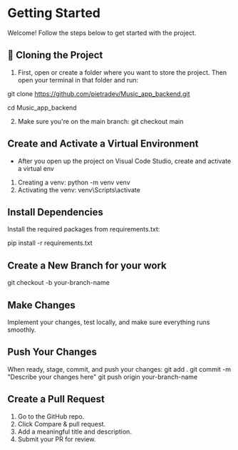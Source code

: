 # Getting Started

Welcome! Follow the steps below to get started with the project.


## 🚀 Cloning the Project
1. First, open or create a folder where you want to store the project. Then open your terminal in that folder and run:

git clone https://github.com/pietradev/Music_app_backend.git

cd Music_app_backend

2. Make sure you're on the main branch:
git checkout main


## Create and Activate a Virtual Environment
- After you open up the project on Visual Code Studio, create and activate a virtual env
1. Creating a venv: python -m venv venv 
2. Activating the venv: venv\Scripts\activate

## Install Dependencies
Install the required packages from requirements.txt:

pip install -r requirements.txt


## Create a New Branch for your work
git checkout -b your-branch-name


## Make Changes
Implement your changes, test locally, and make sure everything runs smoothly.

##  Push Your Changes
When ready, stage, commit, and push your changes:
git add .
git commit -m "Describe your changes here"
git push origin your-branch-name


## Create a Pull Request
1. Go to the GitHub repo.
2. Click Compare & pull request.
3. Add a meaningful title and description.
4. Submit your PR for review.












  




